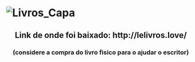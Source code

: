 # <img src="http://i64.tinypic.com/2pseuk3.jpg" border="0" alt="Livros_Capa"></a>
   <center><h2>Link de onde foi baixado: http://lelivros.love/</h2></center>
<center><h3> (considere a compra do livro fisico para o ajudar o escritor)</h3></center>
